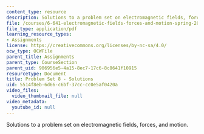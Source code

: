 ```yaml
---
content_type: resource
description: Solutions to a problem set on electromagnetic fields, forces, and motion.
file: /courses/6-641-electromagnetic-fields-forces-and-motion-spring-2005/5514f8eb6d66c6bf37cccc0e5af0420a_05_ps08_sol.pdf
file_type: application/pdf
learning_resource_types:
- Assignments
license: https://creativecommons.org/licenses/by-nc-sa/4.0/
ocw_type: OCWFile
parent_title: Assignments
parent_type: CourseSection
parent_uid: 906956e5-4a15-8ec7-17c6-8c8641f10915
resourcetype: Document
title: Problem Set 8 - Solutions
uid: 5514f8eb-6d66-c6bf-37cc-cc0e5af0420a
video_files:
  video_thumbnail_file: null
video_metadata:
  youtube_id: null
---
```

Solutions to a problem set on electromagnetic fields, forces, and motion.